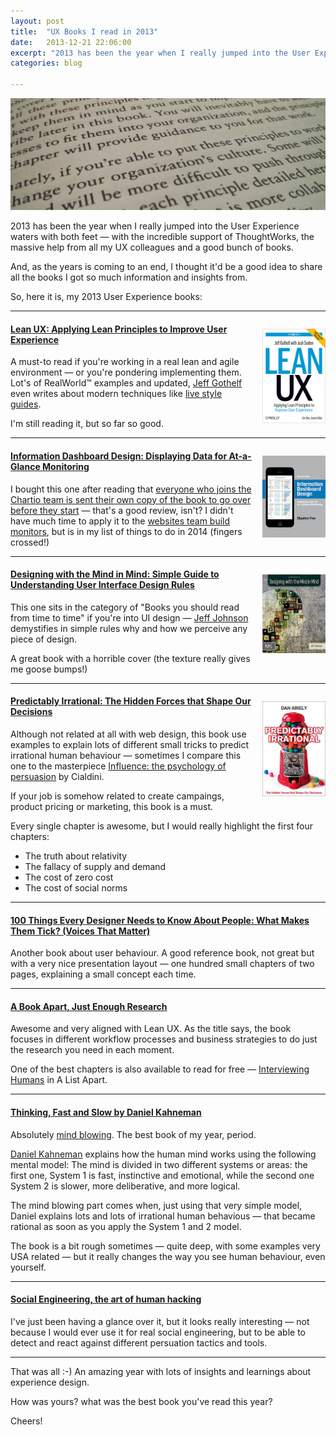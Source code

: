 ```yaml
---
layout: post
title:  "UX Books I read in 2013"
date:   2013-12-21 22:06:00
excerpt: "2013 has been the year when I really jumped into the User Experience waters with both feet with the incredible"
categories: blog

---
```


<p><img class="full-width-image" src="/images/experience_design_books_2013.jpg" /></p>

2013 has been the year when I really jumped into the User Experience waters with both feet — with the incredible support of ThoughtWorks, the massive help from all my UX colleagues and a good bunch of books.

And, as the years is coming to an end, I thought it'd be a good idea to share all the books I got so much information and insights from.

So, here it is, my 2013 User Experience books:

---

<p style="float: right; margin: 1em 0 1em 1em; width: 20%"><img class="full-width-image" src="/images/book_lean_ux.png" /></p>

#### [Lean UX: Applying Lean Principles to Improve User Experience](http://shop.oreilly.com/product/0636920021827.do)

A must-to read if you're working in a real lean and agile environment — or you're pondering implementing them. Lot's of RealWorld™ examples and updated, [Jeff Gothelf](https://twitter.com/jboogie) even writes about modern techniques like [live  style guides](http://3oheme.com/blog/2013/09/25/different-areas-you-need-to-think-about-for-a-website-frontend-wip.html#documenting_the_code).

I'm still reading it, but so far so good.

---

<p style="float: right; margin: 1em 0 1em 1em; width: 20%"><img class="full-width-image" src="/images/book_information_dashboard.png" /></p>

#### [Information Dashboard Design: Displaying Data for At-a-Glance Monitoring](http://www.amazon.co.uk/Information-Dashboard-Design-At-Glance/dp/1938377001)

I bought this one after reading that [everyone who joins the Chartio team is sent their own copy of the book to go over before they start](http://chartio.com/blog/2013/08/informationdashboarddesign) — that's a good review, isn't? I didn't have much time to apply it to the [websites team build monitors](http://www.pinterest.com/twstudios/bestbuildlight/), but is in my list of things to do in 2014 (fingers crossed!)

---

<p style="float: right; margin: 1em 0 1em 1em; width: 20%"><img class="full-width-image" src="/images/book_design_with_the_mind_in_mind.jpg" /></p>

#### [Designing with the Mind in Mind: Simple Guide to Understanding User Interface Design Rules](http://www.amazon.co.uk/Simple-Guide-Understanding-Interface-Design/dp/012375030X)

This one sits in the category of "Books you should read from time to time" if you're into UI design — [Jeff Johnson](http://www.uiwizards.com/about.html) demystifies in simple rules why and how we perceive any piece of design.

A great book with a horrible cover (the texture really gives me goose bumps!)

---

<p style="float: right; margin: 1em 0 1em 1em; width: 20%"><img class="full-width-image" src="/images/book_predictably_irrational.jpg" /></p>

#### [Predictably Irrational: The Hidden Forces that Shape Our Decisions](http://en.wikipedia.org/wiki/Predictably_Irrational)

Although not related at all with web design, this book use examples to explain lots of different small tricks to predict irrational human behaviour — sometimes I compare this one to the masterpiece [Influence: the psychology of persuasion](http://www.amazon.co.uk/Influence-Psychology-Persuasion-Robert-Cialdini/dp/006124189X) by Cialdini.

If your job is somehow related to create campaings, product pricing or marketing, this book is a must.

Every single chapter is awesome, but I would really highlight the first four chapters:
* The truth about relativity
* The fallacy of supply and demand
* The cost of zero cost
* The cost of social norms

---

#### [100 Things Every Designer Needs to Know About People: What Makes Them Tick? (Voices That Matter)](http://www.amazon.co.uk/Things-Every-Designer-Needs-People/dp/0321767535)

Another book about user behaviour. A good reference book, not great but with a very nice presentation layout — one hundred small chapters of two pages, explaining a small concept each time.

---

#### [A Book Apart, Just Enough Research](http://www.abookapart.com/products/just-enough-research)

Awesome and very aligned with Lean UX. As the title says, the book focuses in different workflow processes and business strategies to do just the research you need in each moment.

One of the best chapters is also available to read for free — [Interviewing Humans](http://alistapart.com/article/interviewing-humans) in A List Apart.

---

#### [Thinking, Fast and Slow by Daniel Kahneman](http://www.theguardian.com/books/2011/dec/13/thinking-fast-slow-daniel-kahneman)

Absolutely [mind blowing](http://i1276.photobucket.com/albums/y462/staffpicks/Animated_GIFs/2qdy5o0.gif). The best book of my year, period.

[Daniel Kahneman](http://en.wikipedia.org/wiki/Daniel_Kahneman) explains how the human mind works using the following mental model: The mind is divided in two different systems or areas: the first one, System 1 is fast, instinctive and emotional, while the second one System 2 is slower, more deliberative, and more logical.

The mind blowing part comes when, just using that very simple model, Daniel explains lots and lots of irrational human behavious — that became rational as soon as you apply the System 1 and 2 model. 

The book is a bit rough sometimes — quite deep, with some examples very USA related — but it really changes the way you see human behaviour, even yourself. 

---

#### [Social Engineering, the art of human hacking](http://www.amazon.co.uk/Social-Engineering-Art-Human-Hacking/dp/0470639539)

I've just been having a glance over it, but it looks really interesting — not because I would ever use it for real social engineering, but to be able to detect and react against different persuation tactics and tools.

---


That was all :-) An amazing year with lots of insights and learnings about experience design.

How was yours? what was the best book you've read this year?

Cheers!